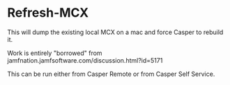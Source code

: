 Refresh-MCX
===========

This will dump the existing local MCX on a mac and force Casper to rebuild it.

Work is entirely "borrowed" from jamfnation.jamfsoftware.com/discussion.html?id=5171

This can be run either from Casper Remote or from Casper Self Service.
